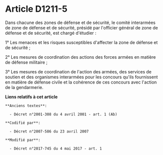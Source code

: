 # Article D1211-5

Dans chacune des zones de défense et de sécurité, le comité interarmées de zone de défense et de sécurité, présidé par
l'officier général de zone de défense et de sécurité, est chargé d'étudier :

1° Les menaces et les risques susceptibles d'affecter la zone de défense et de sécurité ;

2° Les mesures de coordination des actions des forces armées en matière de défense militaire ;

3° Les mesures de coordination de l'action des armées, des services de soutien et des organismes interarmées pour les
concours qu'ils fournissent en matière de défense civile et la cohérence de ces concours avec l'action de la gendarmerie.

**Liens relatifs à cet article**

	**Anciens textes**:

	  - Décret n°2001-308 du 4 avril 2001 - art. 1 (Ab)

	**Codifié par**:

	  - Décret n°2007-586 du 23 avril 2007

	**Modifié par**:

	  - Décret n°2017-745 du 4 mai 2017 - art. 1
